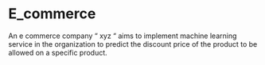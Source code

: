 # E_commerce
An e commerce company “ xyz “ aims to implement machine learning service in the organization to predict the discount price of the product to be allowed on a specific product.
